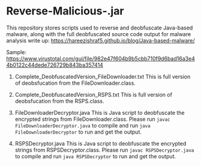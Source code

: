 # Reverse-Malicious-.jar

This repository stores scripts used to reverse and deobfuscate Java-based malware, along with the full deobfuscated source code output for malware analysis write up:
https://hareezishraf5.github.io/blog/Java-based-malware/

Sample: https://www.virustotal.com/gui/file/982e47f604b9b5cbb710f9d6bad16a3e44b0122c44dede726729b843ba357414

1. Complete_DeobfuscatedVersion_FileDownloader.txt
   This is full version of deobsfucation from the FileDownloader.class.

2. Complete_DeobfuscatedVersion_RSPS.txt
   This is full version of deobsfucation from the RSPS.class.

3. FileDownloaderDecryptor.java
   This is Java script to deobfuscate the encrypted strings from FileDownloader.class. Please run `javac FileDownloaderDecryptor.java` to compile and run `java FileDownloaderDecryptor` to run and get the output.

4. RSPSDecryptor.java
   This is Java script to deobfuscate the encrypted strings from RSPSDecryptor.class. Please run `javac RSPSDecryptor.java` to compile and run `java RSPSDecryptor` to run and get the output.
